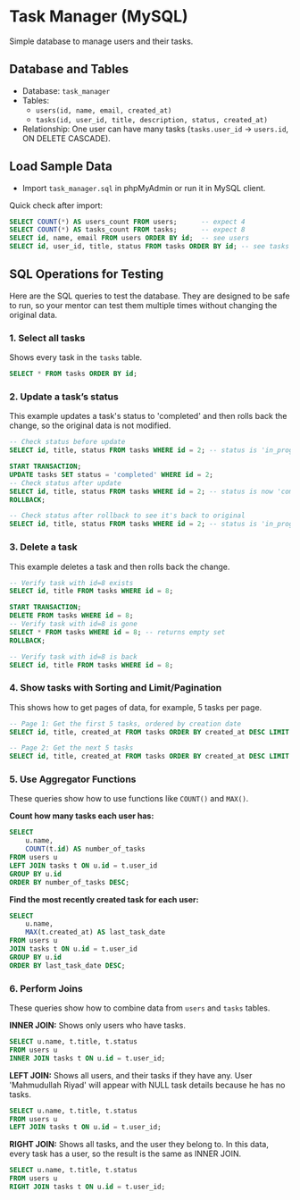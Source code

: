 # Task Manager (MySQL)

Simple database to manage users and their tasks.

## Database and Tables
- Database: `task_manager`
- Tables:
  - `users(id, name, email, created_at)`
  - `tasks(id, user_id, title, description, status, created_at)`
- Relationship: One user can have many tasks (`tasks.user_id` -> `users.id`, ON DELETE CASCADE).

## Load Sample Data
- Import `task_manager.sql` in phpMyAdmin or run it in MySQL client.

Quick check after import:
```sql
SELECT COUNT(*) AS users_count FROM users;      -- expect 4
SELECT COUNT(*) AS tasks_count FROM tasks;      -- expect 8
SELECT id, name, email FROM users ORDER BY id;  -- see users
SELECT id, user_id, title, status FROM tasks ORDER BY id; -- see tasks
```

## SQL Operations for Testing

Here are the SQL queries to test the database. They are designed to be safe to run, so your mentor can test them multiple times without changing the original data.

### 1. Select all tasks
Shows every task in the `tasks` table.
```sql
SELECT * FROM tasks ORDER BY id;
```

### 2. Update a task’s status
This example updates a task's status to 'completed' and then rolls back the change, so the original data is not modified.
```sql
-- Check status before update
SELECT id, title, status FROM tasks WHERE id = 2; -- status is 'in_progress'

START TRANSACTION;
UPDATE tasks SET status = 'completed' WHERE id = 2;
-- Check status after update
SELECT id, title, status FROM tasks WHERE id = 2; -- status is now 'completed'
ROLLBACK;

-- Check status after rollback to see it's back to original
SELECT id, title, status FROM tasks WHERE id = 2; -- status is 'in_progress' again
```

### 3. Delete a task
This example deletes a task and then rolls back the change.
```sql
-- Verify task with id=8 exists
SELECT id, title FROM tasks WHERE id = 8;

START TRANSACTION;
DELETE FROM tasks WHERE id = 8;
-- Verify task with id=8 is gone
SELECT * FROM tasks WHERE id = 8; -- returns empty set
ROLLBACK;

-- Verify task with id=8 is back
SELECT id, title FROM tasks WHERE id = 8;
```

### 4. Show tasks with Sorting and Limit/Pagination
This shows how to get pages of data, for example, 5 tasks per page.
```sql
-- Page 1: Get the first 5 tasks, ordered by creation date
SELECT id, title, created_at FROM tasks ORDER BY created_at DESC LIMIT 5 OFFSET 0;

-- Page 2: Get the next 5 tasks
SELECT id, title, created_at FROM tasks ORDER BY created_at DESC LIMIT 5 OFFSET 5;
```

### 5. Use Aggregator Functions
These queries show how to use functions like `COUNT()` and `MAX()`.

**Count how many tasks each user has:**
```sql
SELECT
    u.name,
    COUNT(t.id) AS number_of_tasks
FROM users u
LEFT JOIN tasks t ON u.id = t.user_id
GROUP BY u.id
ORDER BY number_of_tasks DESC;
```

**Find the most recently created task for each user:**
```sql
SELECT
    u.name,
    MAX(t.created_at) AS last_task_date
FROM users u
JOIN tasks t ON u.id = t.user_id
GROUP BY u.id
ORDER BY last_task_date DESC;
```

### 6. Perform Joins
These queries show how to combine data from `users` and `tasks` tables.

**INNER JOIN:** Shows only users who have tasks.
```sql
SELECT u.name, t.title, t.status
FROM users u
INNER JOIN tasks t ON u.id = t.user_id;
```

**LEFT JOIN:** Shows all users, and their tasks if they have any. User 'Mahmudullah Riyad' will appear with NULL task details because he has no tasks.
```sql
SELECT u.name, t.title, t.status
FROM users u
LEFT JOIN tasks t ON u.id = t.user_id;
```

**RIGHT JOIN:** Shows all tasks, and the user they belong to. In this data, every task has a user, so the result is the same as INNER JOIN.
```sql
SELECT u.name, t.title, t.status
FROM users u
RIGHT JOIN tasks t ON u.id = t.user_id;
```
